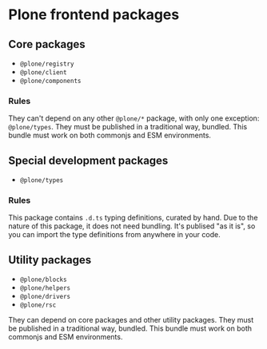 # Plone frontend packages

## Core packages

- `@plone/registry`
- `@plone/client`
- `@plone/components`

### Rules

They can't depend on any other `@plone/*` package, with only one exception: `@plone/types`.
They must be published in a traditional way, bundled.
This bundle must work on both commonjs and ESM environments.

## Special development packages

- `@plone/types`

### Rules

This package contains `.d.ts` typing definitions, curated by hand.
Due to the nature of this package, it does not need bundling.
It's publised "as it is", so you can import the type definitions from anywhere in your code.

## Utility packages

- `@plone/blocks`
- `@plone/helpers`
- `@plone/drivers`
- `@plone/rsc`

They can depend on core packages and other utility packages.
They must be published in a traditional way, bundled.
This bundle must work on both commonjs and ESM environments.
